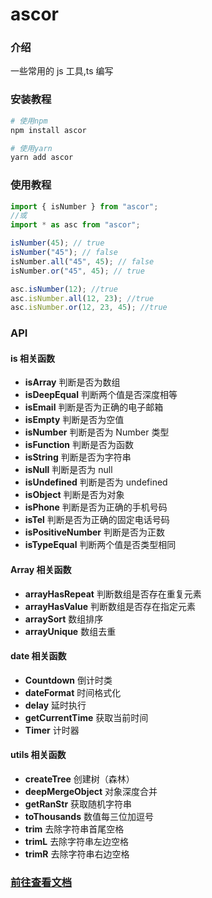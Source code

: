 # ascor

### 介绍

一些常用的 js 工具,ts 编写

### 安装教程

```bash
# 使用npm
npm install ascor

# 使用yarn
yarn add ascor
```

### 使用教程

```javascript
import { isNumber } from "ascor";
//或
import * as asc from "ascor";

isNumber(45); // true
isNumber("45"); // false
isNumber.all("45", 45); // false
isNumber.or("45", 45); // true

asc.isNumber(12); //true
asc.isNumber.all(12, 23); //true
asc.isNumber.or(12, 23, 45); //true
```

### API

#### is 相关函数

-   **isArray** 判断是否为数组
-   **isDeepEqual** 判断两个值是否深度相等
-   **isEmail** 判断是否为正确的电子邮箱
-   **isEmpty** 判断是否为空值
-   **isNumber** 判断是否为 Number 类型
-   **isFunction** 判断是否为函数
-   **isString** 判断是否为字符串
-   **isNull** 判断是否为 null
-   **isUndefined** 判断是否为 undefined
-   **isObject** 判断是否为对象
-   **isPhone** 判断是否为正确的手机号码
-   **isTel** 判断是否为正确的固定电话号码
-   **isPositiveNumber** 判断是否为正数
-   **isTypeEqual** 判断两个值是否类型相同

#### Array 相关函数

-   **arrayHasRepeat** 判断数组是否存在重复元素
-   **arrayHasValue** 判断数组是否存在指定元素
-   **arraySort** 数组排序
-   **arrayUnique** 数组去重

#### date 相关函数

-   **Countdown** 倒计时类
-   **dateFormat** 时间格式化
-   **delay** 延时执行
-   **getCurrentTime** 获取当前时间
-   **Timer** 计时器

#### utils 相关函数

-   **createTree** 创建树（森林）
-   **deepMergeObject** 对象深度合并
-   **getRanStr** 获取随机字符串
-   **toThousands** 数值每三位加逗号
-   **trim** 去除字符串首尾空格
-   **trimL** 去除字符串左边空格
-   **trimR** 去除字符串右边空格


### [前往查看文档](https://gitee.com/kakaniva/ascor/wikis/pages)
